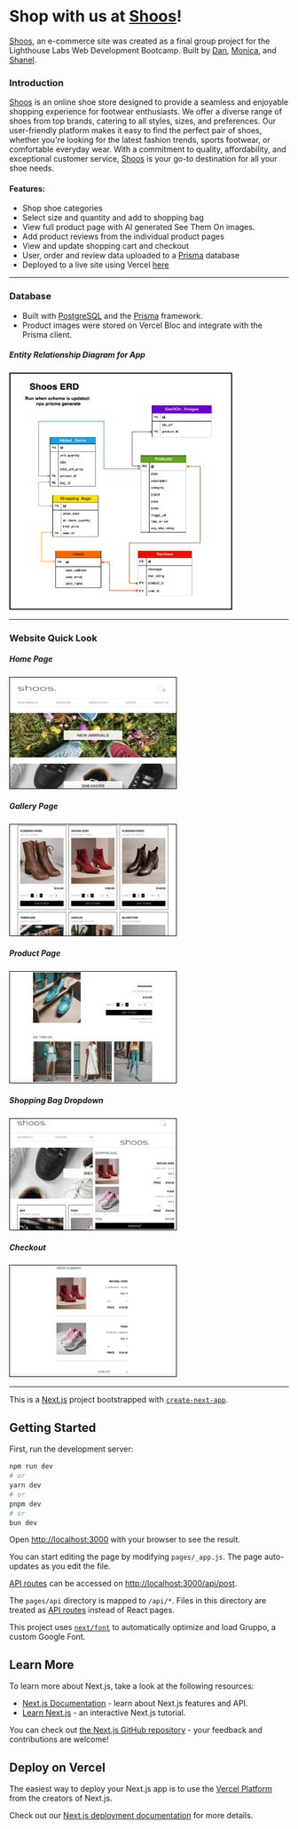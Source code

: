 # Shop with us at [Shoos](https://shoos-shop.vercel.app/)!

[Shoos](https://shoos-shop.vercel.app/), an e-commerce site was created as a final group project for the Lighthouse Labs Web Development Bootcamp. Built by [Dan](https://github.com/dcminogue), [Monica](https://github.com/Mpalko07), and [Shanel](https://shanelmadethis.com/).

### Introduction

[Shoos](https://shoos-shop.vercel.app/) is an online shoe store designed to provide a seamless and enjoyable shopping experience for footwear enthusiasts. We offer a diverse range of shoes from top brands, catering to all styles, sizes, and preferences. Our user-friendly platform makes it easy to find the perfect pair of shoes, whether you're looking for the latest fashion trends, sports footwear, or comfortable everyday wear. With a commitment to quality, affordability, and exceptional customer service, [Shoos](https://shoos-shop.vercel.app/) is your go-to destination for all your shoe needs.

#### Features:

- Shop shoe categories
- Select size and quantity and add to shopping bag
- View full product page with AI generated See Them On images.
- Add product reviews from the individual product pages
- View and update shopping cart and checkout
- User, order and review data uploaded to a [Prisma](https://www.prisma.io/) database
- Deployed to a live site using Vercel [here](https://shoos-shop.vercel.app/)

---

### Database

- Built with [PostgreSQL](https://www.postgresql.org/) and the [Prisma](https://www.prisma.io/) framework.
- Product images were stored on Vercel Bloc and integrate with the Prisma client.

##### Entity Relationship Diagram for App

<img src="./src/assets/ShoosERD.png" width="400" height="425" style="border: 1px solid black;" alt="Shoos ERD Diagram">

---

### Website Quick Look

##### Home Page

<img src="./src/assets/JPEG/readme_img5.jpg" width="300" height="200" style="border: 1px solid black;" alt="Home Page">

##### Gallery Page

<img src="./src/assets/JPEG/readme_img1.jpg" width="300" height="200" style="border: 1px solid black;" alt="Gallery Page">

##### Product Page

<img src="./src/assets/JPEG/readme_img4.jpg" width="300" height="200" style="border: 1px solid black;" alt="Product Page">

##### Shopping Bag Dropdown

<img src="./src/assets/JPEG/readme_img2.jpg" width="300" height="200" style="border: 1px solid black;" alt="Shopping Bag Dropdown">

##### Checkout

<img src="./src/assets/JPEG/readme_img3.jpg" width="300" height="200" style="border: 1px solid black;" alt="Checkout Page">

---

This is a [Next.js](https://nextjs.org/) project bootstrapped with [`create-next-app`](https://github.com/vercel/next.js/tree/canary/packages/create-next-app).

## Getting Started

First, run the development server:

```bash
npm run dev
# or
yarn dev
# or
pnpm dev
# or
bun dev
```

Open [http://localhost:3000](http://localhost:3000) with your browser to see the result.

You can start editing the page by modifying `pages/_app.js`. The page auto-updates as you edit the file.

[API routes](https://nextjs.org/docs/api-routes/introduction) can be accessed on [http://localhost:3000/api/post](http://localhost:3000/api/post).

The `pages/api` directory is mapped to `/api/*`. Files in this directory are treated as [API routes](https://nextjs.org/docs/api-routes/introduction) instead of React pages.

This project uses [`next/font`](https://nextjs.org/docs/basic-features/font-optimization) to automatically optimize and load Gruppo, a custom Google Font.

## Learn More

To learn more about Next.js, take a look at the following resources:

- [Next.js Documentation](https://nextjs.org/docs) - learn about Next.js features and API.
- [Learn Next.js](https://nextjs.org/learn) - an interactive Next.js tutorial.

You can check out [the Next.js GitHub repository](https://github.com/vercel/next.js/) - your feedback and contributions are welcome!

## Deploy on Vercel

The easiest way to deploy your Next.js app is to use the [Vercel Platform](https://vercel.com/new?utm_medium=default-template&filter=next.js&utm_source=create-next-app&utm_campaign=create-next-app-readme) from the creators of Next.js.

Check out our [Next.js deployment documentation](https://nextjs.org/docs/deployment) for more details.
